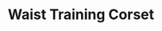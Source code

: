 ---
layout: product
title: Waist Training Corset
price: '38.00'
product_image: /neopower-net/3026-front.png
product_image_hover: /neopower-net/3026-front-2.png
categories: 
  - The Upgraders
  - Tummy Waist
  - Daily Use
  - Postpartum
  - Cinchers
---